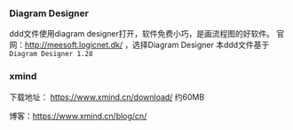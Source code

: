 

### Diagram Designer
ddd文件使用diagram designer打开，软件免费小巧，是画流程图的好软件。
官网：http://meesoft.logicnet.dk/ ，选择Diagram Designer
本ddd文件基于 `Diagram Designer 1.28`

### xmind

下载地址： https://www.xmind.cn/download/  约60MB

博客：https://www.xmind.cn/blog/cn/

